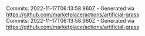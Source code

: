Commits: 2022-11-17T06:13:58.960Z - Generated via https://github.com/marketplace/actions/artificial-grass
<br>
Commits: 2022-11-17T06:13:58.960Z - Generated via https://github.com/marketplace/actions/artificial-grass
<br>
